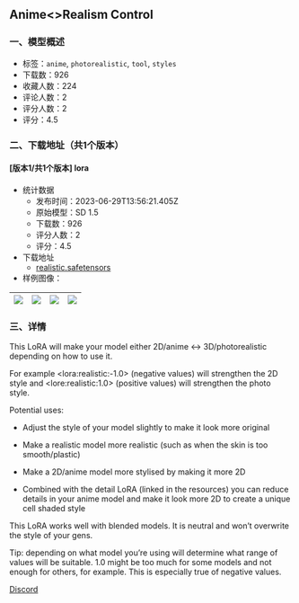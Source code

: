 ## Anime<>Realism Control
### 一、模型概述

- 标签：`anime`, `photorealistic`, `tool`, `styles`
- 下载数：926
- 收藏人数：224
- 评论人数：2
- 评分人数：2
- 评分：4.5

### 二、下载地址（共1个版本）

#### [版本1/共1个版本] lora

- 统计数据
  - 发布时间：2023-06-29T13:56:21.405Z
  - 原始模型：SD 1.5
  - 下载数：926
  - 评分人数：2
  - 评分：4.5
- 下载地址
  - [realistic.safetensors](https://civitai.com/api/download/models/106626)
- 样例图像：

| <img src="https://image.civitai.com/xG1nkqKTMzGDvpLrqFT7WA/e904aa88-4916-40d3-b138-00197ec630ab/width=450/1353658.jpeg" /> | <img src="https://image.civitai.com/xG1nkqKTMzGDvpLrqFT7WA/d805c4d8-35bb-47c9-b987-8a255c77381d/width=450/1335198.jpeg" /> | <img src="https://image.civitai.com/xG1nkqKTMzGDvpLrqFT7WA/8698d271-e523-4c4b-864b-bd93e7cc43a9/width=450/1334824.jpeg" /> | <img src="https://image.civitai.com/xG1nkqKTMzGDvpLrqFT7WA/fefa29a7-6379-4ed4-ad3c-ad59891b8ff6/width=450/1334723.jpeg" /> |
| ---- | ---- | ---- | ---- |


### 三、详情
<p>This LoRA will make your model either 2D/anime &lt;-&gt; 3D/photorealistic depending on how to use it.</p><p>For example &lt;lora:realistic:-1.0&gt; (negative values) will strengthen the 2D style and &lt;lore:realistic:1.0&gt; (positive values) will strengthen the photo style.</p><p>Potential uses:</p><ul><li><p>Adjust the style of your model slightly to make it look more original</p></li><li><p>Make a realistic model more realistic (such as when the skin is too smooth/plastic)</p></li><li><p>Make a 2D/anime model more stylised by making it more 2D</p></li><li><p>Combined with the detail LoRA (linked in the resources) you can reduce details in your anime model and make it look more 2D to create a unique cell shaded style</p></li></ul><p>This LoRA works well with blended models. It is neutral and won’t overwrite the style of your gens.</p><p>Tip: depending on what model you’re using will determine what range of values will be suitable. 1.0 might be too much for some models and not enough for others, for example. This is especially true of negative values.</p><p><a target="_blank" rel="ugc" href="https://discord.gg/3t2CAF9DRj">Discord</a></p>